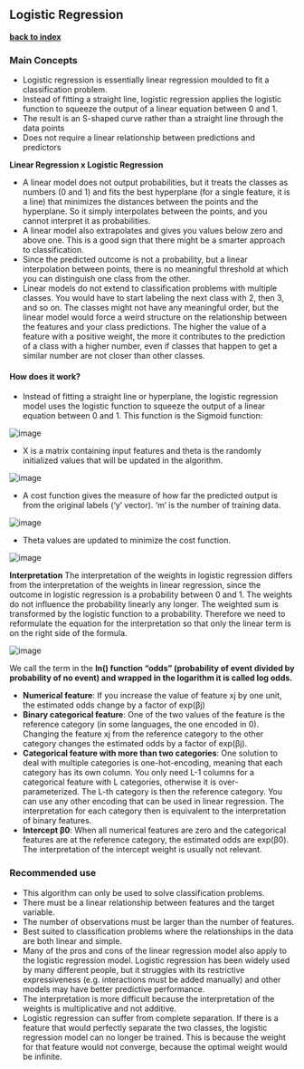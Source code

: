 ## Logistic Regression

**[back to index](https://github.com/mlfa03/MLOPs/blob/main/README.md)**

### Main Concepts

* Logistic regression is essentially linear regression moulded to fit a classification problem. 
* Instead of fitting a straight line, logistic regression applies the logistic function to squeeze the output of a linear equation between 0 and 1. 
* The result is an S-shaped curve rather than a straight line through the data points
* Does not require a linear relationship between predictions and predictors

**Linear Regression x Logistic Regression**
* A linear model does not output probabilities, but it treats the classes as numbers (0 and 1) and fits the best hyperplane (for a single feature, it is a line) that minimizes the distances between the points and the hyperplane. So it simply interpolates between the points, and you cannot interpret it as probabilities.
* A linear model also extrapolates and gives you values below zero and above one. This is a good sign that there might be a smarter approach to classification.
* Since the predicted outcome is not a probability, but a linear interpolation between points, there is no meaningful threshold at which you can distinguish one class from the other.
* Linear models do not extend to classification problems with multiple classes. You would have to start labeling the next class with 2, then 3, and so on. The classes might not have any meaningful order, but the linear model would force a weird structure on the relationship between the features and your class predictions. The higher the value of a feature with a positive weight, the more it contributes to the prediction of a class with a higher number, even if classes that happen to get a similar number are not closer than other classes.

#### How does it work?

* Instead of fitting a straight line or hyperplane, the logistic regression model uses the logistic function to squeeze the output of a linear equation between 0 and 1. This function is the Sigmoid function: 

![image](https://user-images.githubusercontent.com/39881974/200902384-7952c15d-74e7-44d6-bffb-4a39a04f8784.png)


* X is a matrix containing input features and theta is the randomly initialized values that will be updated in the algorithm. 

![image](https://user-images.githubusercontent.com/39881974/200902342-18b4aacd-0a78-4651-ac8b-63573de2c112.png)

 
* A cost function gives the measure of how far the predicted output is from the original labels (‘y’ vector). ‘m’ is the number of training data. 

![image](https://user-images.githubusercontent.com/39881974/200902235-6df9690c-85dc-447e-ae44-44075edbb7bf.png)

* Theta values are updated to minimize the cost function. 

![image](https://user-images.githubusercontent.com/39881974/200902301-d9499aa2-2ed5-4a31-8136-5bac56d759f4.png)

**Interpretation**
The interpretation of the weights in logistic regression differs from the interpretation of the weights in linear regression, since the outcome in logistic regression is a probability between 0 and 1. The weights do not influence the probability linearly any longer. The weighted sum is transformed by the logistic function to a probability. Therefore we need to reformulate the equation for the interpretation so that only the linear term is on the right side of the formula.

![image](https://user-images.githubusercontent.com/39881974/208457669-ac322dac-98e4-4555-9421-7fa461dcf7f7.png)

We call the term in the **ln() function “odds” (probability of event divided by probability of no event) and wrapped in the logarithm it is called log odds.**
* **Numerical feature**: If you increase the value of feature xj by one unit, the estimated odds change by a factor of exp(βj)
* **Binary categorical feature**: One of the two values of the feature is the reference category (in some languages, the one encoded in 0). Changing the feature xj from the reference category to the other category changes the estimated odds by a factor of exp(βj).
* **Categorical feature with more than two categories**: One solution to deal with multiple categories is one-hot-encoding, meaning that each category has its own column. You only need L-1 columns for a categorical feature with L categories, otherwise it is over-parameterized. The L-th category is then the reference category. You can use any other encoding that can be used in linear regression. The interpretation for each category then is equivalent to the interpretation of binary features.
* **Intercept β0**: When all numerical features are zero and the categorical features are at the reference category, the estimated odds are exp(β0). The interpretation of the intercept weight is usually not relevant.

### Recommended use
* This algorithm can only be used to solve classification problems.
* There must be a linear relationship between features and the target variable.
* The number of observations must be larger than the number of features.
* Best suited to classification problems where the relationships in the data are both linear and simple.
* Many of the pros and cons of the linear regression model also apply to the logistic regression model. Logistic regression has been widely used by many different people, but it struggles with its restrictive expressiveness (e.g. interactions must be added manually) and other models may have better predictive performance.
* The interpretation is more difficult because the interpretation of the weights is multiplicative and not additive.
* Logistic regression can suffer from complete separation. If there is a feature that would perfectly separate the two classes, the logistic regression model can no longer be trained. This is because the weight for that feature would not converge, because the optimal weight would be infinite.
